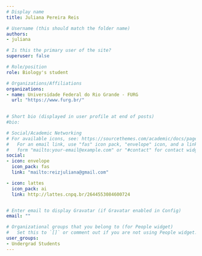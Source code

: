 ```yaml
---
# Display name
title: Juliana Pereira Reis

# Username (this should match the folder name)
authors:
- juliana

# Is this the primary user of the site?
superuser: false

# Role/position
role: Biology's student 

# Organizations/Affiliations
organizations:
- name: Universidade Federal do Rio Grande - FURG
  url: "https://www.furg.br/"
 

# Short bio (displayed in user profile at end of posts)
#bio:

# Social/Academic Networking
# For available icons, see: https://sourcethemes.com/academic/docs/page-builder/#icons
#   For an email link, use "fas" icon pack, "envelope" icon, and a link in the
#   form "mailto:your-email@example.com" or "#contact" for contact widget.
social:
- icon: envelope
  icon_pack: fas
  link: "mailto:reizjuliana@gmail.com"

- icon: lattes
  icon_pack: ai
  link: http://lattes.cnpq.br/2644553084600724


# Enter email to display Gravatar (if Gravatar enabled in Config)
email: ""

# Organizational groups that you belong to (for People widget)
#   Set this to `[]` or comment out if you are not using People widget.
user_groups:
- Undergrad Students
---
```





